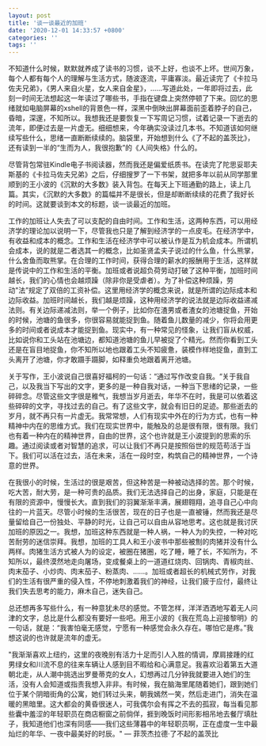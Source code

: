 ```yaml
---
layout: post
title: '谈一谈最近的加班'
date: '2020-12-01 14:33:57 +0800'
categories: ''
tags: ''
---
```


不知道什么时候，默默就养成了读书的习惯，谈不上好，也谈不上坏。世间万象，每个人都有每个人的理解与生活方式，随波逐流，平庸寡淡。最近读完了《卡拉马佐夫兄弟》，《男人来自火星，女人来自金星》，……写道此处，一年即将过去，此刻一时间无法想起这一年读过了哪些书，手指在键盘上突然停顿了下来。回忆的思绪就如电脑屏幕的xshell的背景色一样，深黑中倒映出屏幕面前歪着脖子的自己，昏暗，深邃，不知所以。我想我还是要恢复一下写周记习惯，试着记录一下逝去的流年，即便过去是一片虚无。细细想来，今年确实没读过几本书。不知道该如何继续写些什么，思绪一直断断续续的。脑袋里，开始想到什么《了不起的盖茨比》，还有读到一半的“生而为人，我很抱歉”的《人间失格》什么的。

尽管背包常驻Kindle电子书阅读器，然而我还是偏爱纸质书。在读完了陀思妥耶夫斯基的《卡拉马佐夫兄弟》之后，仔细搜罗了一下书架，就把多年以前从同学那里顺到的王小波的《沉默的大多数》装入背包。在每天上下班通勤的路上，读上几篇。其实，《沉默的大多数》的篇幅并不是很长，但是却断断续续的花费了我好长的时间。这就要谈到本文的标题，谈一谈最近的加班。

工作的加班让人失去了可以支配的自由时间。工作和生活，这两种东西，可以用经济学的理论加以说明一下，尽管我也只是了解到经济学的一点皮毛。在经济学中，有收益和成本的概念。工作和生活在经济学中可以被认作是互为机会成本。所谓机会成本，说的就是二者选其一的概念，比如圣贤孟夫子说过的什么鱼，什么熊掌，什么舍鱼而取熊掌。在合理的工作时间，获得合理的薪水的报酬用于生活，这样就是传说中的工作和生活的平衡。加班或者说超负荷劳动打破了这种平衡，加班时间越长，我们的心情也会越烦躁（除非你是受虐者）。为了补偿这种烦躁，劳动"法”规定了双倍的工资补偿。这里用经济学的概念来说，就是所谓的边际成本和边际收益。加班时间越长，我们越是烦躁，这种用经济学的说法就是边际收益递减法则。有关边际递减法则，举一个例子，比如你在渣男或者渣女的池塘捉鱼，开始的时候，池塘的鱼很多，你很容易就能捉到鱼。随着鱼儿数量的减少，你将会用更多的时间或者说成本才能捉到鱼。现实中，有一种常见的怪象，让我们盲从权威，比如说你和工头站在池塘边，都知道池塘的鱼儿早被捉了个精光。然而你看到工头还是在盲目地捉鱼，你不知所以地也跟着工头不知疲惫，装模作样地捉鱼，直到工头离开了池塘，你才敢蹑手蹑脚，如释重负地跟着离开池塘。

关于写作，王小波说自己很喜好福柯的一句话：“通过写作改变自我。“关于我自己，以及我当下写出的文字，更多的是一种自我对话，一种当下思绪的记录，一些碎碎念。尽管这些文字很是稚气，我想当岁月逝去，年华不在时，我是可以依着这些碎碎的文字，寻找过去的自己。有了这些文字，就会有旧日的足迹。那些逝去的岁月，就不再只有一片虚无。我常常想，人们有现实中外在的行为方式，也有一种精神中内在的思维方式。我们在现实世界中，能触及的总是很有限，很有限。我们也有着一种内在的精神世界，自由的世界，这个也许就是王小波提到的思索的乐趣。通过阅读或者对智慧的追求，可以让我们不再只是按照俗世的规范苟活于当下。我们可以活在过去，活在未来，活在一段时空，构筑自己的精神世界，一个诗意的世界。

在我很小的时候，生活过的很是艰苦，但这种苦是一种被动选择的苦。那个时候，吃大苦，耐大劳，是一种可贵的品质。我们无法选择自己的出身，家庭，只能是在有限的资源中，慢慢长大。直到我们的羽翼渐渐丰满，展翅翱翔，追寻自己心中向往的一片蓝天。尽管小时候的生活很苦，现在的日子也是一直被锤，然而我还是尽量留给自己一份独处、平静的时光，让自己可以自由从容地思考。这也就是我讨厌加班的原因之一。我想，加班这种东西就是一种人祸，一种人为的失控，一种对吃苦耐劳的迷信崇拜。我想，加班的工具人和王小波书中那些被劁的肉猪并没有什么两样。肉猪生活方式被人为的设定，被圈在猪圈，吃了睡，睡了长，不知所为，不知所以，最终漠然地走向屠场，变成餐桌上的一道道红烧肉、回锅肉、青椒肉丝、肉末茄子、小炒肉、肉末茄子、粉蒸肉、……。加班或者超长的机械式劳作，对我们的生活有很严重的侵入性，不停地刺激着我们的神经，让我们疲于应付，最终让我们失去思考的能力，麻木自己，迷失自己。

总还想再多写些什么，有一种意犹未尽的感觉。不管怎样，洋洋洒洒地写着无人问津的文字，总比是什么都没有要好一些吧。用王小波的《我在荒岛上迎接黎明》的一句话，就是：“我害怕毫无感觉，宁愿有一种感觉会永久存在。哪怕它是疼。”我想这说的也许就是流年的虚无。

"我渐渐喜欢上纽约，这里的夜晚别有活力十足而引人入胜的情调，摩肩接踵的红男绿女和川流不息的往来车辆让人感到目不暇给和心满意足。我喜欢沿着第五大道朝北走，从人潮中挑选出罗曼蒂克的女人，幻想再过几分钟我就要进入她们的生活，没有人会知道或指责我想入非非。有时候，我在脑海里尾随着她们，跟到她们位于某个阴暗街角的公寓，她们转过头来，朝我嫣然一笑，然后走进门，消失在温暖的黑暗里。这大都会的黄昏很迷人，可我偶尔会有挥之不去的孤寂，每当看见那些囊中羞涩的年轻职员在商店橱窗之前倘佯，捱到晚饭时间形影相吊地去餐厅填肚子，我知道他们也深有同感——我们这些薄暮中的年轻职员啊，正在虚度一生中最灿烂的年华、一夜中最美好的时辰。"
― 菲茨杰拉德·了不起的盖茨比
